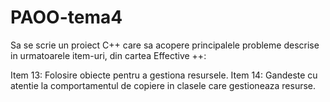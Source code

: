 # PAOO-tema4

Sa se scrie un proiect C++ care sa acopere principalele probleme descrise in urmatoarele item-uri, din cartea Effective ++:

Item 13: Folosire obiecte pentru a gestiona resursele.
Item 14: Gandeste cu atentie la comportamentul de copiere in clasele care gestioneaza resurse.
